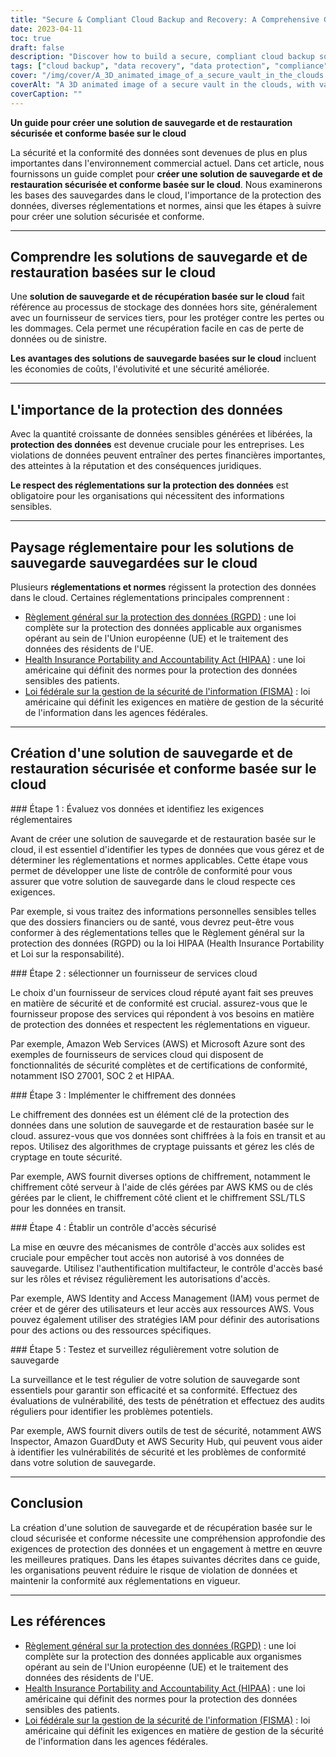 ```yaml
---
title: "Secure & Compliant Cloud Backup and Recovery: A Comprehensive Guide"
date: 2023-04-11
toc: true
draft: false
description: "Discover how to build a secure, compliant cloud backup solution for data protection."
tags: ["cloud backup", "data recovery", "data protection", "compliance", "GDPR", "HIPAA", "FISMA", "cloud service provider", "encryption", "access control", "security", "regulations", "standards", "best practices", "vulnerability assessment", "penetration testing", "audits", "risk management", "scalability", "monitoring"]
cover: "/img/cover/A_3D_animated_image_of_a_secure_vault_in_the_clouds.png"
coverAlt: "A 3D animated image of a secure vault in the clouds, with various regulatory icons (GDPR, HIPAA, FISMA) floating around it and a shield symbolizing data protection."
coverCaption: ""
---
```


**Un guide pour créer une solution de sauvegarde et de restauration sécurisée et conforme basée sur le cloud**  La sécurité et la conformité des données sont devenues de plus en plus importantes dans l'environnement commercial actuel. Dans cet article, nous fournissons un guide complet pour **créer une solution de sauvegarde et de restauration sécurisée et conforme basée sur le cloud**. Nous examinerons les bases des sauvegardes dans le cloud, l'importance de la protection des données, diverses réglementations et normes, ainsi que les étapes à suivre pour créer une solution sécurisée et conforme.  ______  ## Comprendre les solutions de sauvegarde et de restauration basées sur le cloud  Une **solution de sauvegarde et de récupération basée sur le cloud** fait référence au processus de stockage des données hors site, généralement avec un fournisseur de services tiers, pour les protéger contre les pertes ou les dommages. Cela permet une récupération facile en cas de perte de données ou de sinistre.  **Les avantages des solutions de sauvegarde basées sur le cloud** incluent les économies de coûts, l'évolutivité et une sécurité améliorée.  ______  ## L'importance de la protection des données  Avec la quantité croissante de données sensibles générées et libérées, la **protection des données** est devenue cruciale pour les entreprises. Les violations de données peuvent entraîner des pertes financières importantes, des atteintes à la réputation et des conséquences juridiques.  **Le respect des réglementations sur la protection des données** est obligatoire pour les organisations qui nécessitent des informations sensibles.  ______  ## Paysage réglementaire pour les solutions de sauvegarde sauvegardées sur le cloud  Plusieurs **réglementations et normes** régissent la protection des données dans le cloud. Certaines réglementations principales comprennent :  - [Règlement général sur la protection des données (RGPD)](https://eur-lex.europa.eu/eli/reg/2016/679/oj) : une loi complète sur la protection des données applicable aux organismes opérant au sein de l'Union européenne (UE) et le traitement des données des résidents de l'UE. - [Health Insurance Portability and Accountability Act (HIPAA)](https://www.hhs.gov/hipaa/index.html) : une loi américaine qui définit des normes pour la protection des données sensibles des patients. - [Loi fédérale sur la gestion de la sécurité de l'information (FISMA)](https://csrc.nist.gov/Projects/Risk-Management/risk-management-overview) : loi américaine qui définit les exigences en matière de gestion de la sécurité de l'information dans les agences fédérales.  ______  ## Création d'une solution de sauvegarde et de restauration sécurisée et conforme basée sur le cloud  ### Étape 1 : Évaluez vos données et identifiez les exigences réglementaires  Avant de créer une solution de sauvegarde et de restauration basée sur le cloud, il est essentiel d'identifier les types de données que vous gérez et de déterminer les réglementations et normes applicables. Cette étape vous permet de développer une liste de contrôle de conformité pour vous assurer que votre solution de sauvegarde dans le cloud respecte ces exigences.  Par exemple, si vous traitez des informations personnelles sensibles telles que des dossiers financiers ou de santé, vous devrez peut-être vous conformer à des réglementations telles que le Règlement général sur la protection des données (RGPD) ou la loi HIPAA (Health Insurance Portability et Loi sur la responsabilité).  ### Étape 2 : sélectionner un fournisseur de services cloud  Le choix d'un fournisseur de services cloud réputé ayant fait ses preuves en matière de sécurité et de conformité est crucial. assurez-vous que le fournisseur propose des services qui répondent à vos besoins en matière de protection des données et respectent les réglementations en vigueur.  Par exemple, Amazon Web Services (AWS) et Microsoft Azure sont des exemples de fournisseurs de services cloud qui disposent de fonctionnalités de sécurité complètes et de certifications de conformité, notamment ISO 27001, SOC 2 et HIPAA.  ### Étape 3 : Implémenter le chiffrement des données  Le chiffrement des données est un élément clé de la protection des données dans une solution de sauvegarde et de restauration basée sur le cloud. assurez-vous que vos données sont chiffrées à la fois en transit et au repos. Utilisez des algorithmes de cryptage puissants et gérez les clés de cryptage en toute sécurité.  Par exemple, AWS fournit diverses options de chiffrement, notamment le chiffrement côté serveur à l'aide de clés gérées par AWS KMS ou de clés gérées par le client, le chiffrement côté client et le chiffrement SSL/TLS pour les données en transit.  ### Étape 4 : Établir un contrôle d'accès sécurisé  La mise en œuvre des mécanismes de contrôle d'accès aux solides est cruciale pour empêcher tout accès non autorisé à vos données de sauvegarde. Utilisez l'authentification multifacteur, le contrôle d'accès basé sur les rôles et révisez régulièrement les autorisations d'accès.  Par exemple, AWS Identity and Access Management (IAM) vous permet de créer et de gérer des utilisateurs et leur accès aux ressources AWS. Vous pouvez également utiliser des stratégies IAM pour définir des autorisations pour des actions ou des ressources spécifiques.  ### Étape 5 : Testez et surveillez régulièrement votre solution de sauvegarde  La surveillance et le test régulier de votre solution de sauvegarde sont essentiels pour garantir son efficacité et sa conformité. Effectuez des évaluations de vulnérabilité, des tests de pénétration et effectuez des audits réguliers pour identifier les problèmes potentiels.  Par exemple, AWS fournit divers outils de test de sécurité, notamment AWS Inspector, Amazon GuardDuty et AWS Security Hub, qui peuvent vous aider à identifier les vulnérabilités de sécurité et les problèmes de conformité dans votre solution de sauvegarde.  ______  ## Conclusion  La création d'une solution de sauvegarde et de récupération basée sur le cloud sécurisée et conforme nécessite une compréhension approfondie des exigences de protection des données et un engagement à mettre en œuvre les meilleures pratiques. Dans les étapes suivantes décrites dans ce guide, les organisations peuvent réduire le risque de violation de données et maintenir la conformité aux réglementations en vigueur.  ______  ## Les références  - [Règlement général sur la protection des données (RGPD)](https://eur-lex.europa.eu/eli/reg/2016/679/oj) : une loi complète sur la protection des données applicable aux organismes opérant au sein de l'Union européenne (UE) et le traitement des données des résidents de l'UE. - [Health Insurance Portability and Accountability Act (HIPAA)](https://www.hhs.gov/hipaa/index.html) : une loi américaine qui définit des normes pour la protection des données sensibles des patients. - [Loi fédérale sur la gestion de la sécurité de l'information (FISMA)](https://csrc.nist.gov/Projects/Risk-Management/risk-management-overview) : loi américaine qui définit les exigences en matière de gestion de la sécurité de l'information dans les agences fédérales.